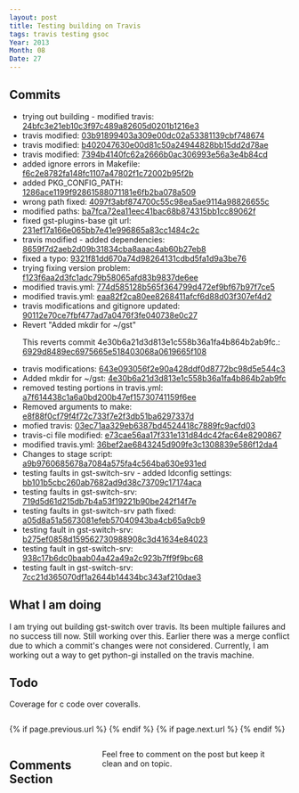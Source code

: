 ```yaml
---
layout: post
title: Testing building on Travis
tags: travis testing gsoc
Year: 2013
Month: 08
Date: 27
---
```


<h2>Commits</h2>
<p>
	<ul>
<li>trying out building - modified travis: <a href="https://github.com/hyades/gst-switch/commit/24bfc3e21eb10c3f97c489a82605d0201b1216e3">24bfc3e21eb10c3f97c489a82605d0201b1216e3</a></li>
<li>travis modified: <a href="https://github.com/hyades/gst-switch/commit/03b91899403a309e00dc02a53381139cbf748674">03b91899403a309e00dc02a53381139cbf748674</a></li>
<li>travis modified: <a href="https://github.com/hyades/gst-switch/commit/b402047630e00d81c50a24944828bb15dd2d78ae">b402047630e00d81c50a24944828bb15dd2d78ae</a></li>
<li>travis modified: <a href="https://github.com/hyades/gst-switch/commit/7394b4140fc62a2666b0ac306993e56a3e4b84cd">7394b4140fc62a2666b0ac306993e56a3e4b84cd</a></li>
<li>added ignore errors in Makefile: <a href="https://github.com/hyades/gst-switch/commit/f6c2e8782fa148fc1107a47802f1c72002b95f2b">f6c2e8782fa148fc1107a47802f1c72002b95f2b</a></li>
<li>added PKG_CONFIG_PATH: <a href="https://github.com/hyades/gst-switch/commit/1286ace1199f92861588071181e6fb2ba078a509">1286ace1199f92861588071181e6fb2ba078a509</a></li>
<li>wrong path fixed: <a href="https://github.com/hyades/gst-switch/commit/4097f3abf874700c55c98ea5ae9114a98826655c">4097f3abf874700c55c98ea5ae9114a98826655c</a></li>
<li>modified paths: <a href="https://github.com/hyades/gst-switch/commit/ba7fca72ea11eec41bac68b874315bb1cc89062f">ba7fca72ea11eec41bac68b874315bb1cc89062f</a></li>
<li>fixed gst-plugins-base git url: <a href="https://github.com/hyades/gst-switch/commit/231ef17a166e065bb7e41e996865a83cc1484c2c">231ef17a166e065bb7e41e996865a83cc1484c2c</a></li>
<li>travis modified - added dependencies: <a href="https://github.com/hyades/gst-switch/commit/8659f7d2aeb2d09b31834cba8aaac4ab60b27eb8">8659f7d2aeb2d09b31834cba8aaac4ab60b27eb8</a></li>
<li>fixed a typo: <a href="https://github.com/hyades/gst-switch/commit/9321f81dd670a74d98264131cdbd5fa1d9a3be76">9321f81dd670a74d98264131cdbd5fa1d9a3be76</a></li>
<li>trying fixing version problem: <a href="https://github.com/hyades/gst-switch/commit/f123f6aa2d3fc1adc79b58065afd83b9837de6ee">f123f6aa2d3fc1adc79b58065afd83b9837de6ee</a></li>
<li>modified travis.yml: <a href="https://github.com/hyades/gst-switch/commit/774d585128b565f364799d472ef9bf67b97f7ce5">774d585128b565f364799d472ef9bf67b97f7ce5</a></li>
<li>modified travis.yml: <a href="https://github.com/hyades/gst-switch/commit/eaa82f2ca80ee8268411afcf6d88d03f307ef4d2">eaa82f2ca80ee8268411afcf6d88d03f307ef4d2</a></li>
<li>travis modifications and gitignore updated: <a href="https://github.com/hyades/gst-switch/commit/90112e70ce7fbf477ad7a0476f3fe040738e0c27">90112e70ce7fbf477ad7a0476f3fe040738e0c27</a></li>
<li>Revert "Added mkdir for ~/gst"

This reverts commit 4e30b6a21d3d813e1c558b36a1fa4b864b2ab9fc.: <a href="https://github.com/hyades/gst-switch/commit/6929d8489ec6975665e518403068a0619665f108">6929d8489ec6975665e518403068a0619665f108</a></li>
<li>travis modifications: <a href="https://github.com/hyades/gst-switch/commit/643e093056f2e90a428ddf0d8772bc98d5e544c3">643e093056f2e90a428ddf0d8772bc98d5e544c3</a></li>
<li>Added mkdir for ~/gst: <a href="https://github.com/hyades/gst-switch/commit/4e30b6a21d3d813e1c558b36a1fa4b864b2ab9fc">4e30b6a21d3d813e1c558b36a1fa4b864b2ab9fc</a></li>
<li>removed testing portions in travis.yml: <a href="https://github.com/hyades/gst-switch/commit/a7f614438c1a6a0bd200b47ef15730741159f6ee">a7f614438c1a6a0bd200b47ef15730741159f6ee</a></li>
<li>Removed arguments to make: <a href="https://github.com/hyades/gst-switch/commit/e8f88f0cf79f4f72c733f7e2f3db51ba6297337d">e8f88f0cf79f4f72c733f7e2f3db51ba6297337d</a></li>
<li>mofied travis: <a href="https://github.com/hyades/gst-switch/commit/03ec71aa329eb6387bd4524418c7889fc9acfd03">03ec71aa329eb6387bd4524418c7889fc9acfd03</a></li>
<li>travis-ci file modified: <a href="https://github.com/hyades/gst-switch/commit/e73cae56aa17f331e131d84dc42fac64e8290867">e73cae56aa17f331e131d84dc42fac64e8290867</a></li>
<li>modified travis.yml: <a href="https://github.com/hyades/gst-switch/commit/36bef2ae6843245d909fe3c1308839e586f12da4">36bef2ae6843245d909fe3c1308839e586f12da4</a></li>
<li>Changes to stage script: <a href="https://github.com/hyades/gst-switch/commit/a9b9760685678a7084a575fa4c564ba630e931ed">a9b9760685678a7084a575fa4c564ba630e931ed</a></li>
<li>testing faults in gst-switch-srv - added ldconfig settings: <a href="https://github.com/hyades/gst-switch/commit/bb101b5cbc260ab7682ad9d38c73709c17174aca">bb101b5cbc260ab7682ad9d38c73709c17174aca</a></li>
<li>testing faults in gst-switch-srv: <a href="https://github.com/hyades/gst-switch/commit/719d5d61d215db7b4a53f19221b90be242f14f7e">719d5d61d215db7b4a53f19221b90be242f14f7e</a></li>
<li>testing faults in gst-switch-srv path fixed: <a href="https://github.com/hyades/gst-switch/commit/a05d8a51a5673081efeb57040943ba4cb65a9cb9">a05d8a51a5673081efeb57040943ba4cb65a9cb9</a></li>
<li>testing fault in gst-switch-srv: <a href="https://github.com/hyades/gst-switch/commit/b275ef0858d159562730988908c3d41634e84023">b275ef0858d159562730988908c3d41634e84023</a></li>
<li>testing fault in gst-switch-srv: <a href="https://github.com/hyades/gst-switch/commit/938c17b6dc0baab04a42a49a2c923b7ff9f9bc68">938c17b6dc0baab04a42a49a2c923b7ff9f9bc68</a></li>
<li>testing fault in gst-switch-srv: <a href="https://github.com/hyades/gst-switch/commit/7cc21d365070df1a2644b14434bc343af210dae3">7cc21d365070df1a2644b14434bc343af210dae3</a></li>
</ul>

</p>

<h2>What I am doing</h2>
<p>
	I am trying out building gst-switch over travis. Its been multiple failures and no success till now. Still working over this. Earlier there was a merge conflict due to which a commit's changes were not considered. Currently, I am working out a way to get python-gi installed on the travis machine.
</p>
<h2>Todo</h2>
<p>Coverage for c code over coveralls.</p>


<div class="row">	
	<div class="span9 column">
			<p class="pull-right">{% if page.previous.url %} <a href="{{page.previous.url}}" title="Previous Post: {{page.previous.title}}"><i class="icon-chevron-left"></i></a> 	{% endif %}   {% if page.next.url %} 	<a href="{{page.next.url}}" title="Next Post: {{page.next.title}}"><i class="icon-chevron-right"></i></a> 	{% endif %} </p>  
	</div>

</div>

<div class="row">	
    <div class="span9 columns">    
		<h2>Comments Section</h2>
	    <p>Feel free to comment on the post but keep it clean and on topic.</p>	
		<div id="disqus_thread"></div>
		<script type="text/javascript">
			/* * * CONFIGURATION VARIABLES: EDIT BEFORE PASTING INTO YOUR WEBPAGE * * */
			var disqus_shortname = 'aayushahuja'; // required: replace example with your forum shortname
			
			
			/* * * DON'T EDIT BELOW THIS LINE * * */
			(function() {
				var dsq = document.createElement('script'); dsq.type = 'text/javascript'; dsq.async = true;
				dsq.src = 'http://' + disqus_shortname + '.disqus.com/embed.js';
				(document.getElementsByTagName('head')[0] || document.getElementsByTagName('body')[0]).appendChild(dsq);
			})();
		</script>
		<noscript>Please enable JavaScript to view the <a href="http://disqus.com/?ref_noscript">comments powered by Disqus.</a></noscript>
		<a href="http://disqus.com" class="dsq-brlink">blog comments powered by <span class="logo-disqus">Disqus</span></a>
	</div>
</div>

<!-- Twitter -->
<script>!function(d,s,id){var js,fjs=d.getElementsByTagName(s)[0];if(!d.getElementById(id)){js=d.createElement(s);js.id=id;js.src="//platform.twitter.com/widgets.js";fjs.parentNode.insertBefore(js,fjs);}}(document,"script","twitter-wjs");</script>

<!-- Google + -->
<script type="text/javascript">
  (function() {
    var po = document.createElement('script'); po.type = 'text/javascript'; po.async = true;
    po.src = 'https://apis.google.com/js/plusone.js';
    var s = document.getElementsByTagName('script')[0]; s.parentNode.insertBefore(po, s);
  })();
</script>
<!-- Written by hyades -->

